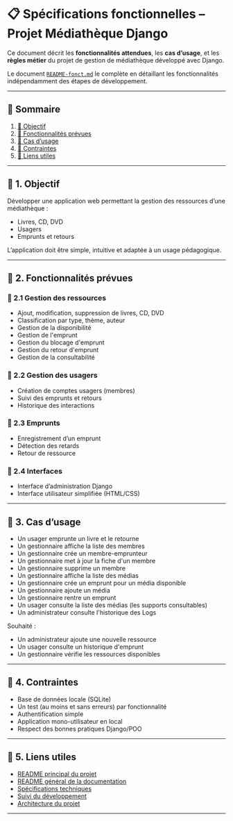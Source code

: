 # 📋 Spécifications fonctionnelles – Projet Médiathèque Django

Ce document décrit les **fonctionnalités attendues**, les **cas d’usage**, et les **règles métier** du projet de gestion de médiathèque développé avec Django.

Le document [`README-fonct.md`](README-fonct.md) le complète en détaillant les fonctionnalités indépendamment des étapes de développement.

---

## 🧭 Sommaire

1. [🎯 Objectif](#-1-objectif)
2. [🧩 Fonctionnalités prévues](#-2-fonctionnalités-prévues)
3. [👥 Cas d’usage](#-3-cas-dusage)
4. [📌 Contraintes](#-4-contraintes)
5. [📎 Liens utiles](#-5-liens-utiles)

---

## 🎯 1. Objectif

Développer une application web permettant la gestion des ressources d’une médiathèque :
- Livres, CD, DVD
- Usagers
- Emprunts et retours

L’application doit être simple, intuitive et adaptée à un usage pédagogique.

---

## 🧩 2. Fonctionnalités prévues

### 🔹 2.1 Gestion des ressources
- Ajout, modification, suppression de livres, CD, DVD
- Classification par type, thème, auteur
- Gestion de la disponibilité
- Gestion de l'emprunt
- Gestion du blocage d'emprunt
- Gestion du retour d'emprunt
- Gestion de la consultabilité

### 🔹 2.2 Gestion des usagers
- Création de comptes usagers (membres)
- Suivi des emprunts et retours
- Historique des interactions

### 🔹 2.3 Emprunts
- Enregistrement d’un emprunt
- Détection des retards
- Retour de ressource

### 🔹 2.4 Interfaces
- Interface d’administration Django
- Interface utilisateur simplifiée (HTML/CSS)

---

## 👥 3. Cas d’usage

- Un usager emprunte un livre et le retourne
- Un gestionnaire affiche la liste des membres
- Un gestionnaire crée un membre-emprunteur
- Un gestionnaire met à jour la fiche d'un membre
- Un gestionnaire supprime un membre
- Un gestionnaire affiche la liste des médias
- Un gestionnaire crée un emprunt pour un média disponible
- Un gestionnaire ajoute un média
- Un gestionnaire rentre un emprunt
- Un usager consulte la liste des médias (les supports consultables)
- Un administrateur consulte l'historique des Logs

Souhaité :
- Un administrateur ajoute une nouvelle ressource
- Un usager consulte un historique d'emprunt
- Un gestionnaire vérifie les ressources disponibles

---

## 📌 4. Contraintes

- Base de données locale (SQLite)
- Un test (au moins et sans erreurs) par fonctionnalité
- Authentification simple
- Application mono-utilisateur en local
- Respect des bonnes pratiques Django/POO

---

## 📎 5. Liens utiles

- [README principal du projet](../../README.md)
- [README général de la documentation](../README.md)
- [Spécifications techniques](../technique/README-tech.md)
- [Suivi du développement](../developpement/README-dev.md)
- [Architecture du projet](../architecture/README-archi.md)

---
